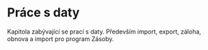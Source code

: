 # Práce s daty

Kapitola zabývající se prací s daty. Především import, export, záloha, obnova a import pro program Zásoby.

